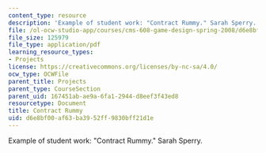 ```yaml
---
content_type: resource
description: 'Example of student work: "Contract Rummy." Sarah Sperry.'
file: /ol-ocw-studio-app/courses/cms-608-game-design-spring-2008/d6e8bf00af63ba3952ff9830bff21d1e_sperry2.pdf
file_size: 125979
file_type: application/pdf
learning_resource_types:
- Projects
license: https://creativecommons.org/licenses/by-nc-sa/4.0/
ocw_type: OCWFile
parent_title: Projects
parent_type: CourseSection
parent_uid: 167451ab-ae9a-6fa1-2944-d8eef3f43ed8
resourcetype: Document
title: Contract Rummy
uid: d6e8bf00-af63-ba39-52ff-9830bff21d1e
---
```

Example of student work: "Contract Rummy." Sarah Sperry.